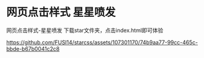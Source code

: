 # 网页点击样式 星星喷发
网页点击样式-星星喷发
下载star文件夹，点击index.html即可体验


https://github.com/FUSI14/starcss/assets/107301170/74b9aa77-99cc-465c-bbde-b67b0041c2c8

